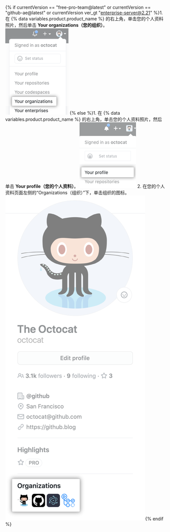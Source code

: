 {% if currentVersion == "free-pro-team@latest" or currentVersion == "github-ae@latest" or currentVersion ver_gt "enterprise-server@2.21" %}1. 在 {% data variables.product.product_name %} 的右上角，单击您的个人资料照片，然后单击 **Your organizations（您的组织）**。
![个人资料菜单中的组织](/assets/images/help/profile/your-organizations.png)
  {% else %}1. 在 {% data variables.product.product_name %} 的右上角，单击您的个人资料照片，然后单击 **Your profile（您的个人资料）**。
  ![个人资料照片](/assets/images/enterprise/settings/top_right_avatar.png)
 2. 在您的个人资料页面左侧的“Organizations（组织）”下，单击组织的图标。 ![organization icons](/assets/images/help/profile/profile_orgs_box.png){% endif %}